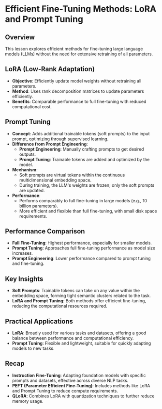 # Efficient Fine-Tuning Methods: LoRA and Prompt Tuning

## Overview

This lesson explores efficient methods for fine-tuning large language models (LLMs) without the need for extensive retraining of all parameters.

## LoRA (Low-Rank Adaptation)
- **Objective**: Efficiently update model weights without retraining all parameters.
- **Method**: Uses rank decomposition matrices to update parameters efficiently.
- **Benefits**: Comparable performance to full fine-tuning with reduced computational cost.

## Prompt Tuning
- **Concept**: Adds additional trainable tokens (soft prompts) to the input prompt, optimizing through supervised learning.
- **Difference from Prompt Engineering**:
  - **Prompt Engineering**: Manually crafting prompts to get desired outputs.
  - **Prompt Tuning**: Trainable tokens are added and optimized by the model.
- **Mechanism**:
  - Soft prompts are virtual tokens within the continuous multidimensional embedding space.
  - During training, the LLM's weights are frozen; only the soft prompts are updated.
- **Performance**:
  - Performs comparably to full fine-tuning in large models (e.g., 10 billion parameters).
  - More efficient and flexible than full fine-tuning, with small disk space requirements.

## Performance Comparison
- **Full Fine-Tuning**: Highest performance, especially for smaller models.
- **Prompt Tuning**: Approaches full fine-tuning performance as model size increases.
- **Prompt Engineering**: Lower performance compared to prompt tuning and fine-tuning.

## Key Insights
- **Soft Prompts**: Trainable tokens can take on any value within the embedding space, forming tight semantic clusters related to the task.
- **LoRA and Prompt Tuning**: Both methods offer efficient fine-tuning, reducing the computational resources required.

## Practical Applications
- **LoRA**: Broadly used for various tasks and datasets, offering a good balance between performance and computational efficiency.
- **Prompt Tuning**: Flexible and lightweight, suitable for quickly adapting models to new tasks.

## Recap
- **Instruction Fine-Tuning**: Adapting foundation models with specific prompts and datasets, effective across diverse NLP tasks.
- **PEFT (Parameter Efficient Fine-Tuning)**: Includes methods like LoRA and Prompt Tuning to reduce compute requirements.
- **QLoRA**: Combines LoRA with quantization techniques to further reduce memory usage.
